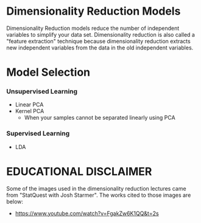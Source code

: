 # Dimensionality Reduction Models
Dimensionality Reduction models reduce the number of independent variables to simplify your data set. Dimensionality reduction is also called a "feature extraction" technique because dimensionality reduction extracts new independent variables from the data in the old independent variables.

# Model Selection
### Unsupervised Learning
- Linear PCA
- Kernel PCA
    - When your samples cannot be separated linearly using PCA

### Supervised Learning
- LDA

# EDUCATIONAL DISCLAIMER
Some of the images used in the dimensionality reduction lectures came from "StatQuest with Josh Starmer". The works cited to those images are below:
- https://www.youtube.com/watch?v=FgakZw6K1QQ&t=2s
